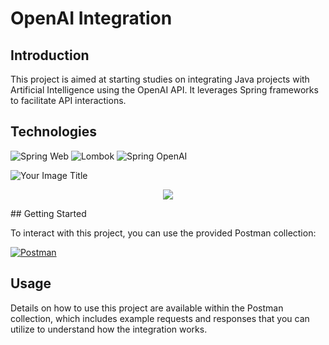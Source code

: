 # OpenAI Integration

## Introduction

This project is aimed at starting studies on integrating Java projects with Artificial Intelligence using the OpenAI API. It leverages Spring frameworks to facilitate API interactions.

## Technologies

![Spring Web](https://img.shields.io/badge/Spring%20Web-6DB33F?style=for-the-badge&logo=spring&logoColor=white)
![Lombok](https://img.shields.io/badge/Lombok-BC4521?style=for-the-badge&logo=lombok&logoColor=white)
![Spring OpenAI](https://img.shields.io/badge/Spring%20OpenAI-6DB33F?style=for-the-badge&logo=openai&logoColor=white)

![Your Image Title](https://url_to_your_image.jpg)
<p align="center">
  <img src="https://www.google.com/url?sa=i&url=https%3A%2F%2Fmedium.com%2Fdatatobiz%2Fai-consulting-explained-a-comprehensive-guide-for-businesses-9632fc16407e&psig=AOvVaw1SxoNbZoqVFGsZKYi526lN&ust=1714049473959000&source=images&cd=vfe&opi=89978449&ved=0CBEQjRxqFwoTCMDJxoHy2oUDFQAAAAAdAAAAABAE">
</p>
## Getting Started

To interact with this project, you can use the provided Postman collection:

[![Postman](https://img.shields.io/badge/Postman-F24E1E?style=for-the-badge&logo=postman&logoColor=white)](https://lively-crater-8977.postman.co/workspace/CoopVotes~8e495481-16f7-4021-83e0-9683e5178f03/collection/25697794-11fb81ec-0609-4292-a99a-2b1c295921cc?action=share&creator=25697794)

## Usage

Details on how to use this project are available within the Postman collection, which includes example requests and responses that you can utilize to understand how the integration works.
